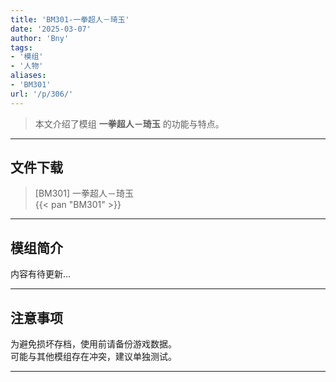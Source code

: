```yaml
---
title: 'BM301-一拳超人－琦玉'
date: '2025-03-07'
author: 'Bny'
tags:
- '模组'
- '人物'
aliases:
- 'BM301'
url: '/p/306/'
---
```


> 本文介绍了模组 **一拳超人－琦玉** 的功能与特点。

---

## 文件下载

> [BM301] 一拳超人－琦玉  
{{< pan "BM301" >}}  

---

## 模组简介

>  
内容有待更新...  

---

## 注意事项

>  
为避免损坏存档，使用前请备份游戏数据。  
可能与其他模组存在冲突，建议单独测试。  

---

